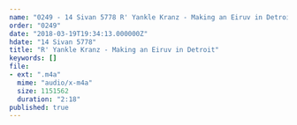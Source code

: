 ```yaml
---
name: "0249 - 14 Sivan 5778 R' Yankle Kranz - Making an Eiruv in Detroit"
order: "0249"
date: "2018-03-19T19:34:13.000000Z"
hdate: "14 Sivan 5778"
title: "R' Yankle Kranz - Making an Eiruv in Detroit"
keywords: []
file:
- ext: ".m4a"
  mime: "audio/x-m4a"
  size: 1151562
  duration: "2:18"
published: true
---
```


